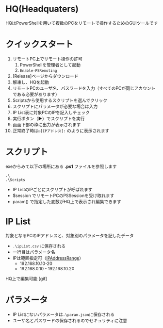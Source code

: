 # HQ(Headquaters)
HQはPowerShellを用いて複数のPCをリモートで操作するためのGUIツールです


# クイックスタート
1. リモートPC上でリモート操作の許可
   1. PowerShellを管理者として起動
   1. `Enable-PSRemoting`
1. [Release]ページからダウンロード
1. 解凍し、HQを起動
1. リモートPCのユーザ名、パスワードを入力（すべてのPCが同じアカウントである必要があります）
1. Scriptsから使用するスクリプトを選んでクリック
1. スクリプトにパラメータが必要な場合は入力
1. IP List表に対象PCのIPを記入しチェック
1. 実行ボタン（▶）でスクリプトを実行
1. 画面下部の枠に出力が表示されます
  1. 正常終了時は`☑[IPアドレス]:` のように表示されます
  
  
# スクリプト
exeからみて以下の場所にある **.ps1** ファイルを参照します
```
.\
.\Scripts
```

 * IP ListのIPごとにスクリプトが呼ばれます
 * $session でリモートPCのPSSessionを受け取れます
 * param() で指定した変数がHQ上で表示され編集できます
  
# IP List
対象となるPCのIPアドレスと、対象別のパラメータを記したデータ
* `.\ipList.csv` に保存される
* 一行目はパラメータ名
* IPは範囲指定可（[IPAddressRange](https://github.com/jsakamoto/ipaddressrange/)）
  * 192.168.10.10-20
  * 192.168.0.10 - 192.168.10.20
  
HQ上で編集可能
[gif]


# パラメータ
* IP Listにないパラメータは`.\param.json`に保存される
* ユーザ名とパスワードの保存されるのでセキュリティに注意

